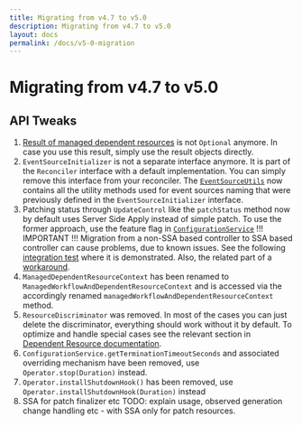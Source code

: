 ```yaml
---
title: Migrating from v4.7 to v5.0
description: Migrating from v4.7 to v5.0
layout: docs
permalink: /docs/v5-0-migration
---
```


# Migrating from v4.7 to v5.0

## API Tweaks

1. [Result of managed dependent resources](https://github.com/operator-framework/java-operator-sdk/blob/main/operator-framework-core/src/main/java/io/javaoperatorsdk/operator/api/reconciler/dependent/managed/ManagedDependentResourceContext.java#L55-L57)
   is not `Optional` anymore. In case you use this result, simply use the result
   objects directly.
2. `EventSourceInitializer` is not a separate interface anymore. It is part of the `Reconciler` interface with a
   default implementation. You can simply remove this interface from your reconciler. The
   [`EventSourceUtils`](https://github.com/operator-framework/java-operator-sdk/blob/main/operator-framework-core/src/main/java/io/javaoperatorsdk/operator/api/reconciler/EventSourceUtils.java#L11-L11)
   now contains all the utility methods used for event sources naming that were previously defined in
   the `EventSourceInitializer` interface.
3. Patching status through `UpdateControl` like the `patchStatus` method now by default
   uses Server Side Apply instead of simple patch. To use the former approach, use the feature flag
   in [`ConfigurationService`](https://github.com/operator-framework/java-operator-sdk/blob/main/operator-framework-core/src/main/java/io/javaoperatorsdk/operator/api/config/ConfigurationService.java#L400-L400)
   !!! IMPORTANT !!!
   Migration from a non-SSA based controller to SSA based controller can cause problems, due to known issues.
   See the
   following [integration test](https://github.com/operator-framework/java-operator-sdk/blob/main/operator-framework/src/test/java/io/javaoperatorsdk/operator/StatusPatchSSAMigrationIT.java#L71-L82)
   where it is demonstrated. Also, the related part of
   a [workaround](https://github.com/operator-framework/java-operator-sdk/blob/main/operator-framework/src/test/java/io/javaoperatorsdk/operator/StatusPatchSSAMigrationIT.java#L110-L116).
4. `ManagedDependentResourceContext` has been renamed to `ManagedWorkflowAndDependentResourceContext` and is accessed
   via the accordingly renamed `managedWorkflowAndDependentResourceContext` method.
5. `ResourceDiscriminator` was removed. In most of the cases you can just delete the discriminator, everything should
    work without it by default. To optimize and handle special cases see the relevant section in [Dependent Resource documentation](/docs/dependent-resources#multiple-dependent-resources-of-same-type).
6. `ConfigurationService.getTerminationTimeoutSeconds` and associated overriding mechanism have been removed,
   use `Operator.stop(Duration)` instead.
7. `Operator.installShutdownHook()` has been removed, use `Operator.installShutdownHook(Duration)` instead
8. SSA for patch finalizer etc
   TODO: explain usage, observed generation change handling etc - with SSA only for patch resources. 